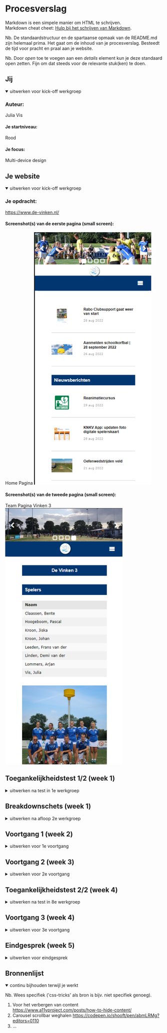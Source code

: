 # Procesverslag
Markdown is een simpele manier om HTML te schrijven.  
Markdown cheat cheet: [Hulp bij het schrijven van Markdown](https://github.com/adam-p/markdown-here/wiki/Markdown-Cheatsheet).

Nb. De standaardstructuur en de spartaanse opmaak van de README.md zijn helemaal prima. Het gaat om de inhoud van je procesverslag. Besteedt de tijd voor pracht en praal aan je website.

Nb. Door *open* toe te voegen aan een *details* element kun je deze standaard open zetten. Fijn om dat steeds voor de relevante stuk(ken) te doen.





## Jij

<details open>
  <summary>uitwerken voor kick-off werkgroep</summary>

  ### Auteur:
  Julia Vis

  #### Je startniveau:
  Rood

  #### Je focus:
  Multi-device design
 
</details>





## Je website

<details open>
  <summary>uitwerken voor kick-off werkgroep</summary>

  ### Je opdracht:
  https://www.de-vinken.nl/

  #### Screenshot(s) van de eerste pagina (small screen): 
  Home Pagina 
  <img src="readme-images/homepage.png" width="375px" alt="foto van de homepagina van de website: de vinken">

  #### Screenshot(s) van de tweede pagina (small screen):
  Team Pagina Vinken 3
  <img src="readme-images/teampage_vinken3.png" width="375px" alt="foto van de vinken 3 teampagina van de website: de vinken">
 
</details>



## Toegankelijkheidstest 1/2 (week 1)

<details>
  <summary>uitwerken na test in 1e werkgroep</summary>

  ### Bevindingen
  Lijst met je bevindingen die in de test naar voren kwamen:

  #### Screenreader
 De screenreader leest goed alle koppen voor. Een aantal images hebben alleen geen alt tekst om duidelijk te maken wat voor afbeelding het is. Zoals het logo en de slideshow boven aan de home pagina. Verder wordt er van elke kop vertelt welke kop dit precies is. Ook leest de screenreader de namen van de teamleden op de teampagina niet voor. De states worden ook niet voorgelezen door de screenreader. Dit is heel onhandig aangezien het menu boven aan de pagina alleen maar dropdown menu's bevat.


  #### Muis en Toetsenbord 
  De bediening met het toetsenbord gaat in principe prima. Alleen kun je in het menu boven in de dropdown menu's wel activeren maar wordt dit niet vertelt. De hover state wordt hier toegepast op de website. Op de telefoon gewoon meteen de active state. Ook kun je op de team pagina niet verder dan de eerste kop boven aan de pagina. Na het menu stopt het. De website heeft geen focus. Je kunt als gerbuiker niet zien waar je op de pagina bent en wat gefocused is op de website. Dat is zeker een punt dat ik aan ga pakken.


  #### Motoriek (shocks, elastiekjes)
 De website is goed te bedienen met shocks. Alleen de knopjes om naar een volgende pagina te gaan zijn misschien wat klein. Je schiet snel uit met je muis. Door dat dit gebeurd klik je naast de knop.<img src="readme-images/screenshot_kleine_knopjes.png">


  #### Visueel (brillen, contrast, kleurenblind, dark/light). 
  De website van de vinken heeft op dit moment nog geen dark/light mode. Verder is de website wel goed te lezen door mensen die kleurenblind zijn. Dit komt door het heldere contrast tussen elementen op de pagina. Bij de bril waar het rechter deel van de glazen is afgeschermd, was het lastig om de rechter kant van de volledige webpagina te lezen. Wel is een deel van de rechter pagina te zien waardoor de gebruiker weet dat er nog wat te zien is op het rechter deel van de pagina. En bij de bril central field loss is de pagina kun je alleen telkens het bovenste deel van de pagina lezen. 

</details>



## Breakdownschets (week 1)

<details>
  <summary>uitwerken na afloop 2e werkgroep</summary>

  ### de hele pagina: 
  <img src="readme-images/breakdown_schets_volledig.png" width="375px" alt="breakdown van de hele pagina">

  ### dynamisch deel (bijv menu): 
  <img src="readme-images/breakdown_schets_deel1.png" width="375px" alt="breakdown van een dynamisch deel">

  ### wellicht nog een dynamisch deel (bijv filter): 
  <img src="readme-images/breakdown_schets_deel2.png" width="375px" alt="breakdown van nog een dynamisch deel">

</details>





## Voortgang 1 (week 2)

<details>
  <summary>uitwerken voor 1e voortgang</summary>

  ### Stand van zaken
  hier dit ging goed & dit was lastig (neem ook screenshots op van delen van je website en code)


  ### Agenda voor meeting
  samen met je groepje opstellen

  | Quinny en Julia: Hoe steekt de html in elkaar? Is de opbouw van de html goed? Zijn alle onderdelen goed genest.
  | Quinny: Hoe zet ik de basis op voor mijn hamburger menu?
  ### Verslag van meeting
  Tijdens de meeting waren alleen ik en Quinny er. We kregen feedback van de studentassistenten. We hebben gekeken naar de html van onze pagina's en of deze goed genest stonden. Sommige onderdelen waren nog niet helemaal goed genest en moesten aangepast worden. Zoals items die in een ul stonden maar geen li om zich heen hadden. En verder hebben we gekeken naar punten die ik zelf kon verbeteren aan de website. Zoals de hamburger menu button die niet van vorm veranderde. En de header carousel die niet goed responive is op de originele site.
  Verder hand Quinny nog een vraag over hoe ze het hamburgermenu het beste kon beginnen. Het antwoord op deze vraag was een unorderd list maken met de menu opties als list items
</details>





## Voortgang 2 (week 3)

<details>
  <summary>uitwerken voor 2e voortgang</summary>

  ### Stand van zaken
  De Carousel maken is gelukt. Ik mis alleen nog de buttons die er voor zorgen dat je naar de volgende pagina kan, en de vierkantjes onderin waarmee je naar een foto kan navigeren. Verder heb ik een responsive navigatie menu gemaakt, die veranderd in een hamburger menu als het scherm kleiner wordt dan 51em. Ook is het gelukt om de nieuwsberichten vorm tegeven met grid. 


  ### Agenda voor meeting

  | Aron, Quinny, Britney, Julia 
  Hoe voeg je een dropdown menu toe aan een navigatiemenu.
  | Quinny
  Hoe maak je een drop down icoontje. Een pijltje naar beneden
  | Britney
  Hoe bepaal ik mijn H1? Ik zie hem namelijk niet.
  | Op suggestie van Sanne
  Hoe pas ik @media toe in een navigatie menu


  ### Verslag van meeting
    | Aron, Quinny, Britney, Julia 
  Hoe voeg je een dropdown menu toe aan een navigatiemenu.
  Sanne heeft samen met ons een navigatie menu gemaakt met een drow down functie. Deze heeft hij opgeslagen in codepen. Deze code ga ik ook nodig hebben voor mijn website
  https://codepen.io/shooft/pen/gOzGoww

  | Quinny
  Hoe maak je een drop down icoontje. Een pijltje naar beneden.
  Sanne heeft samen met ons een icoontje gemaakt. Ook heeft hij hier een draaid pijltje van gemaakt zodat als je het menu opent het pijltj omdraait. De code heeft hij in codepen gezet. 
https://codepen.io/shooft/pen/poVWpQQ

  | Britney
  Hoe bepaal ik mijn H1? Ik zie hem namelijk niet.

  Antwoord op de vraag: Deze is verborgen op de pagina. Wel zodanig dat de screenreader de h1 voorleest, zodat de gebruiker van de screenreader wel weet waar de pagina over gaat. Dit doen ze op de volgende manier.

  .visually-hidden {
  clip: rect(0 0 0 0);
  clip-path: inset(50%);
  height: 1px;
  overflow: hidden;
  position: absolute;
  white-space: nowrap;
  width: 1px;
}
Deze code ga ik ook nodig hebben voor mijn website

  | Op suggestie van Sanne
  Hoe pas ik @media toe in een navigatie menu
  @media heb ik al toegepast in mijn website. In het navigatiemenu. Sanne heeft de code van het navigatiemenu opgeslagen in codepen. Sanne is alleen vergeten om het menu weer in het scherm te zetten op het moment dat het scherm groter is dan 40em zag ik later. :-)
https://codepen.io/shooft/pen/YzLrEJo
</details>





## Toegankelijkheidstest 2/2 (week 4)

<details>
  <summary>uitwerken na test in 8e werkgroep</summary>

  ### Bevindingen
  Lijst met je bevindingen die in de test naar voren kwamen:

  #### Screenreader
 De screenreader leest de datum's waarop het bericht geplaatst is, gewoon voor zonder te vertellen wat deze datum betekend. Het kan dus zo zijn dat in de kop een datum staat en dat daarna meteen de volgende datum wordt voorgelezen. Dit is heel verwarrend. Verder worden de uitslagen van de wedstrijden ook voorgelezen zonder context. De gebruiker heeft hier dus ook geen idee waarom deze getallen worden voorgelezen. Ook is het niet duidelijk welke teams tegen elkaar spelen. De teams worden zonder pauze voorgelezen. Dus bijvoorbeeld. De Vinken E1 SDO E1. Terwijl hij eigenlijk moet vertellen aan de gebruiker dat de teams tegen elkaar hebben gespeeld. Dus De Vinken E1 tegen SDO E1. Ook bij de sectie met informatie over de volgende wedstrijd van de Vinken 1 is het niet duidelijk om welk team het gaat. Om dit op te lossen heeft Sanne als tip gegeven een span om de tekst "tegen" te zetten en dan deze onzichtbaar te maken.
<img src= "readme-images/screenshot_screenreader_aandachtspunt1.png">

  #### Muis en Toetsenbord 
 Met het toetsenbord zijn alle interactieve delen van de website te bereiken. Alleen de twee kopjes in de navigatie: Wedstrijden en Agenda zijn niet te bereiken. Dit moet nog even aanpassen. Het zijn a elementen maar ze hebben nog geen href. Deze moeten nog toegevoegd worden. Verder worden er 2 secties volledig geskipt. De sectie verjaardagen en de sectie agenda. Opzich logisch want deze secties hebben geen interactieve elementen. Verder is de Focus slecht te zien en moet nog aangepast worden. Op de officiële website is er geen focus. Dus de focus mag ik zelf gaan ontwerpen. Hij is op dit moment nog zwart, maar dat is bij de blauwe buttons niet goed te zien. Ik denk dat ik of voor de licht blauwe kleur ga die ook gebruikt wordt bij de active state. Of licht groen die ook gebruikt wordt in het logo.


  #### Motoriek (shocks, elastiekjes)
 Mijn website is goed te bedienen wanneer een gerbuiker shocks heeft. Alleen ben ik vergeten de knopjes groter te maken. Dus deze zijn nog steeds te klein en moeten groter gemaakt worden.


  #### Visueel (brillen, contrast, kleurenblind, dark/light). 
  De brillen hadden hetzelfde effect als de vorige keer dat ik ging testen. Deze ervaring was hetzelfde op mijn eigen website. De dark mode ga ik nog toevoegen om deze toegankelijkheid te verbeteren.

</details>





## Voortgang 3 (week 4)

<details>
  <summary>uitwerken voor 3e voortgang</summary>

  ### Stand van zaken
  hier dit ging goed & dit was lastig (neem ook screenshots op van delen van je website en code)


  ### Agenda voor meeting
  samen met je groepje opstellen

  | Julia: Buttons in carousel, hoe scroll ik daarmee naar de volgende afbeelding?
   Navigatie met dropdown in responsive design
           
  ### Verslag van meeting
  hier na afloop snel de uitkomsten van de meeting vastleggen

  - punt 1
  - punt 2
  - nog een punt
  - ...

</details>





## Eindgesprek (week 5)

<details>
  <summary>uitwerken voor eindgesprek</summary>

  ### Je uitkomst - karakteristiek screenshots:
  <img src="readme-images/dummy-plaatje.jpg" width="375px" alt="uitomst opdracht 1">


  ### Dit ging goed/Heb ik geleerd: 
  Korte omschrijving met plaatjes

  <img src="readme-images/dummy-plaatje.jpg" width="375px" alt="top">


  ### Dit was lastig/Is niet gelukt:
  Korte omschrijving met plaatjes

  <img src="readme-images/dummy-plaatje.jpg" width="375px" alt="bummer">
</details>





## Bronnenlijst

<details open>
  <summary>continu bijhouden terwijl je werkt</summary>

  Nb. Wees specifiek ('css-tricks' als bron is bijv. niet specifiek genoeg).

  1. Voor het verbergen van content 
  https://www.a11yproject.com/posts/how-to-hide-content/
  2. Carousel scrollbar weghalen https://codepen.io/shooft/pen/abmLRMg?editors=0110
  3. ...

</details>